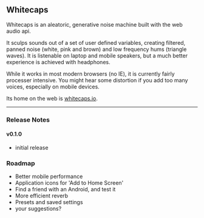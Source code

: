 ## Whitecaps

Whitecaps is an aleatoric, generative noise machine built with the web audio api.

It sculps sounds out of a set of user defined variables, creating filtered, panned noise (white, pink and brown) and low frequency hums (triangle waves). It is listenable on laptop and mobile speakers, but a much better experience is achieved with headphones.

While it works in most modern browsers (no IE), it is currently fairly processer intensive. You might hear some distortion if you add too many voices, especially on mobile devices.

Its home on the web is [whitecaps.io](http://whitecaps.io).

_____

### Release Notes
#### v0.1.0
* initial release


### Roadmap
* Better mobile performance
* Application icons for 'Add to Home Screen'
* Find a friend with an Android, and test it
* More efficient reverb
* Presets and saved settings
* your suggestions?
